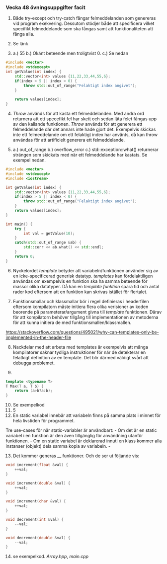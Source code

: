 ### Vecka 48 övningsuppgifter facit

1. Både try-except och try-catch fångar felmeddelanden som genereras vid program exekvering. Dessutom stödjer både att specificera vilket specifikt felmeddelande som ska fångas samt att funktionaliteten att fånga alla. 

2. Se länk

3. a.) 55 b.) Okänt beteende men troligtvist 0. c.) Se nedan
```c++
#include <vector>
#include <stdexcept>
int getValue(int index) {
    std::vector<int> values {11,22,33,44,55,6};
    if(index > 5 || index < 0) {
        throw std::out_of_range("Felaktigt index angivet");
    }
    
    return values[index];
}
```
4. *Throw* används för att kasta ett felmeddelanden. Med andra ord returnera att ett specefikt fel har skett och sedan låta felet fångas upp av den kallande funktionen. *Throw* används för att generera ett felmeddelande där det annars inte hade gjort det. Exempelvis skickas inte ett felmeddelande om ett felaktigt index har använts, då kan throw användas för att artificielt generera ett felmeddelande. 

5. a.) out_of_range b.) overflow_error c.) std::exception::what() returnerar strängen som skickats med när ett felmeddelande har kastats. Se exempel nedan. 
```c++
#include <vector>
#include <stdexcept>
#include <iostream>

int getValue(int index) {
    std::vector<int> values {11,22,33,44,55,6};
    if(index > 5 || index < 0) {
        throw std::out_of_range("Felaktigt index angivet");
    }
    return values[index];
}

int main() {
    try {
        int val = getValue(10);
    }
    catch(std::out_of_range &ab) {
        std::cerr << ab.what() << std::endl;
    }
    return 0;
}
```

6. Nyckelordet *template* betyder att variabeln/funktionen använder sig av en icke-specificerad generisk datatyp. *templates* kan fördelaktiligen användas om exempelvis en funktion ska ha samma beteende för massor olika datatyper. Då kan en *template funktion* spara tid och antal rader kod eftersom att en funktion kan skrivas istället för flertalet. 

7. Funktionsmallar och klassmallar bör i regel definieras i headerfilen eftersom kompilatorn måste initiera flera olika verisioner av koden beorende på parameterar/argument givna till *template* funktionen. Därav för att kompilatorn behöver tillgång till implementationen av metoderna för att kunna initiera de med funktionsmallen/klassmallen. 

https://stackoverflow.com/questions/495021/why-can-templates-only-be-implemented-in-the-header-file 

8. Nackdelar med att arbeta med templates är exempelvis att många kompilatorer saknar tydliga instruktioner för när de detekterar en felatkigt definition av en template. Det blir därmed väldigt svårt att debugga problemet. 

9. 
```c++
template <typename T>
T Max(T a, T b) {
    return (a>b?a:b);
}
```
10. Se exempelkod
11. 5
12. En static variabel innebär att variabeln finns på samma plats i minnet för hela livstiden för programmet. 

Tre use-cases för när static-variabler är användbart:
    - Om det är en static variabel i en funktion är den även tillgänglig för användning utanför funktionen. 
    -  Om en static variabel är deklarerad innuti en klass kommer alla instanser (objekt) dela samma kopia av variabeln. 
    - 

13. Det kommer generas __ funktioner. Och de ser ut följande vis:

```c++
void increment(float &val) {
    ++val;
}

void increment(double &val) {
    ++val;
}

void increment(char &val) {
    ++val;
}

void decrement(int &val) {
    --val;
}

void decrement(double &val) {
    --val;
}

```

14. se exempelkod. *Array.hpp*, *main.cpp*